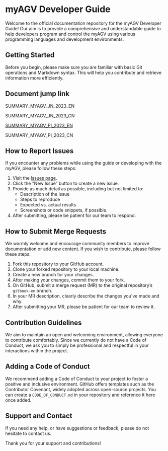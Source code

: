 # myAGV Developer Guide

Welcome to the official documentation repository for the myAGV Developer Guide! Our aim is to provide a comprehensive and understandable guide to help developers program and control the myAGV using various programming languages and development environments.

## Getting Started

Before you begin, please make sure you are familiar with basic Git operations and Markdown syntax. This will help you contribute and retrieve information more efficiently.

## Document jump link

SUMMARY_MYAGV_JN_2023_EN

SUMMARY_MYAGV_JN_2023_CN

[SUMMARY_MYAGV_PI_2023_EN](SUMMARY_MYAGV_PI_2023_EN.md)

SUMMARY_MYAGV_PI_2023_CN

## How to Report Issues

If you encounter any problems while using the guide or developing with the myAGV, please follow these steps:

1. Visit the [Issues page](https://github.com/elephantrobotics/myAGV-docs/issues).
2. Click the “New Issue” button to create a new issue.
3. Provide as much detail as possible, including but not limited to:
   - Description of the issue
   - Steps to reproduce
   - Expected vs. actual results
   - Screenshots or code snippets, if possible.
4. After submitting, please be patient for our team to respond.

## How to Submit Merge Requests

We warmly welcome and encourage community members to improve documentation or add new content. If you wish to contribute, please follow these steps:

1. Fork this repository to your GitHub account.
2. Clone your forked repository to your local machine.
3. Create a new branch for your changes.
4. After making your changes, commit them to your fork.
5. On GitHub, submit a merge request (MR) to the original repository’s `gitbook-en` branch.
6. In your MR description, clearly describe the changes you've made and why.
7. After submitting your MR, please be patient for our team to review it.

## Contribution Guidelines

We aim to maintain an open and welcoming environment, allowing everyone to contribute comfortably. Since we currently do not have a Code of Conduct, we ask you to simply be professional and respectful in your interactions within the project. 

## Adding a Code of Conduct

We recommend adding a Code of Conduct to your project to foster a positive and inclusive environment. GitHub offers templates such as the Contributor Covenant, widely adopted across open-source projects. You can create a `CODE_OF_CONDUCT.md` in your repository and reference it here once added.

## Support and Contact

If you need any help, or have suggestions or feedback, please do not hesitate to contact us.

Thank you for your support and contributions!